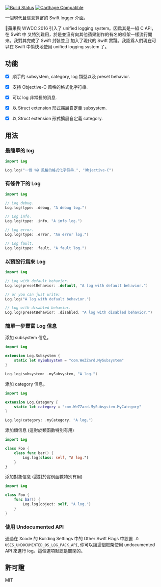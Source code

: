 [![Build Status](https://travis-ci.com/WeZZard/Log.svg?branch=master)](https://travis-ci.com/WeZZard/Log)
[![Carthage Compatible](https://img.shields.io/badge/Carthage-compatible-4BC51D.svg?style=flat)](https://github.com/Carthage/Carthage)

一個現代且信息豐富的 Swift logger 介面。

蘋果與 WWDC 2016 引入了 unified logging system。因爲其是一組 C API，在 Swift 中
又特別難用，於是並沒有向其他蘋果創作的有名的框架一樣流行開來。我對其完成了 Swift 封裝並且
加入了現代的 Swift 實踐。我認爲人們現在可以在 Swift 中愉快地使用 unified logging
system 了。

## 功能

- [x] 順手的 subsystem, category, log 類型以及 preset behavior.

- [x] 支持 Objective-C 風格的格式化字符串.

- [x] 可以 log 非常長的消息.

- [x] 以 Struct extension 形式擴展自定義 subsystem.

- [x] 以 Struct extension 形式擴展自定義 category.

## 用法

### 最簡單的 log

```swift
import Log

Log.log("一個 %@ 風格的格式化字符串.", "Objective-C")
```

### 有條件下的 Log

```swift
import Log

// Log debug.
Log.log(type: .debug, "A debug log.")

// Log info.
Log.log(type: .info, "A info log.")

// Log error.
Log.log(type: .error, "An error log.")

// Log fault.
Log.log(type: .fault, "A fault log.")
```

### 以預設行爲來 Log

```swift
import Log

// Log with default behavior.
Log.log(presetBehavior: .default, "A log with default behavior.")

// or you can just write:
Log.log("A log with default behavior.")

// Log with disabled behavior.
Log.log(presetBehavior: .disabled, "A log with disabled behavior.")
```

### 簡單一步豐富 Log 信息

添加 subsystem 信息。

```swift
import Log

extension Log.Subsystem {
    static let mySubsystem = "com.WeZZard.MySubsystem"
}

Log.log(subsystem: .mySubsystem, "A log.")
```

添加 category 信息。

```swift
import Log

extension Log.Category {
    static let category = "com.WeZZard.MySubsystem.MyCategory"
}

Log.log(category: .myCategory, "A log.")
```

添加類信息 (這對於類函數特別有用)

```swift
import Log

class Foo {
    class func bar() {
        Log.log(class: self, "A log.")
    }
}
```

添加對象信息 (這對於實例函數特別有用)

```swift
import Log

class Foo {
    func bar() {
        Log.log(object: self, "A log.")
    }
}
```

### 使用 Undocumented API

通過在 Xcode 的 Building Settings 中的 Other Swift Flags 中設置
 `-D USES_UNDOCUMENTED_OS_LOG_PACK_API`, 你可以讓這個框架使用 undocumented API
來進行 log。這個選項默認是關閉的。

## 許可證

MIT
